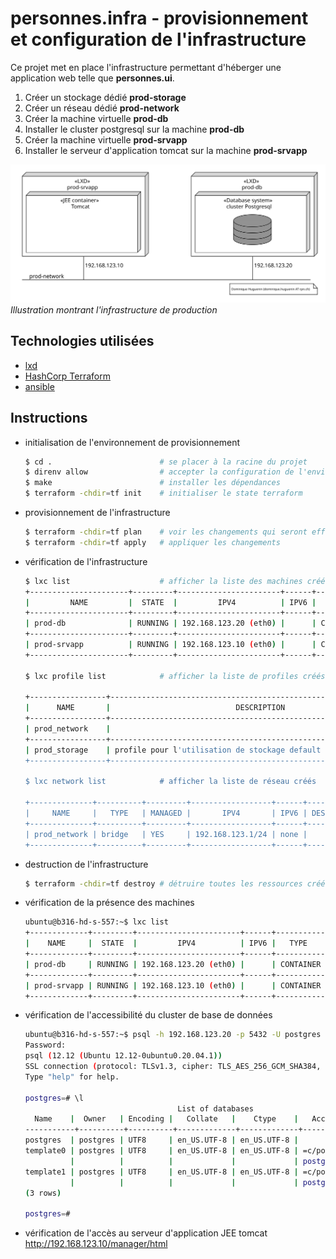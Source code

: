 # personnes.infra - provisionnement et configuration de l'infrastructure
 
Ce projet met en place l'infrastructure permettant d'héberger une application web telle que **personnes.ui**. 

1. Créer un stockage dédié **prod-storage**
1. Créer un réseau dédié **prod-network**
1. Créer la machine virtuelle **prod-db**
1. Installer le cluster postgresql sur la machine **prod-db**
1. Créer la machine virtuelle **prod-srvapp**
1. Installer le serveur d'application tomcat sur la machine **prod-srvapp**

![diagramme de déploiement](./images/dd_infra.svg) *Illustration montrant l'infrastructure de production*

## Technologies utilisées

* [lxd](https://linuxcontainers.org/lxd/)
* [HashCorp Terraform](https://www.terraform.io/)
* [ansible](https://www.ansible.com/)

## Instructions

* initialisation de l'environnement de provisionnement

  ```bash
  $ cd .                        # se placer à la racine du projet
  $ direnv allow                # accepter la configuration de l'environnement direnv
  $ make                        # installer les dépendances
  $ terraform -chdir=tf init    # initialiser le state terraform
  ```

* provisionnement de l'infrastructure

  ```bash
  $ terraform -chdir=tf plan    # voir les changements qui seront effectué par terraform
  $ terraform -chdir=tf apply   # appliquer les changements
  ```

* vérification de l'infrastructure

  ```bash
  $ lxc list                    # afficher la liste des machines créées
  +----------------------+---------+-----------------------+------+-----------+-----------+
  |         NAME         |  STATE  |         IPV4          | IPV6 |   TYPE    | SNAPSHOTS |
  +----------------------+---------+-----------------------+------+-----------+-----------+
  | prod-db              | RUNNING | 192.168.123.20 (eth0) |      | CONTAINER | 0         |
  +----------------------+---------+-----------------------+------+-----------+-----------+
  | prod-srvapp          | RUNNING | 192.168.123.10 (eth0) |      | CONTAINER | 0         |
  +----------------------+---------+-----------------------+------+-----------+-----------+

  $ lxc profile list            # afficher la liste de profiles créés

  +-----------------+-------------------------------------------------------------------+---------+
  |      NAME       |                            DESCRIPTION                            | USED BY |
  +-----------------+-------------------------------------------------------------------+---------+
  | prod_network    |                                                                   | 2       |
  +-----------------+-------------------------------------------------------------------+---------+
  | prod_storage    | profile pour l'utilisation de stockage default pour la production | 2       |
  +-----------------+-------------------------------------------------------------------+---------+

  $ lxc network list            # afficher la liste de réseau créés

  +--------------+----------+---------+------------------+------+-------------+---------+---------+
  |     NAME     |   TYPE   | MANAGED |       IPV4       | IPV6 | DESCRIPTION | USED BY |  STATE  |
  +--------------+----------+---------+------------------+------+-------------+---------+---------+
  | prod_network | bridge   | YES     | 192.168.123.1/24 | none |             | 3       | CREATED |
  +--------------+----------+---------+------------------+------+-------------+---------+---------+

  ```

* destruction de l'infrastructure

  ```bash
  $ terraform -chdir=tf destroy # détruire toutes les ressources créées par terraform
  ```

* vérification de la présence des machines

  ```bash
  ubuntu@b316-hd-s-557:~$ lxc list
  +-------------+---------+-----------------------+------+-----------+-----------+
  |    NAME     |  STATE  |         IPV4          | IPV6 |   TYPE    | SNAPSHOTS |
  +-------------+---------+-----------------------+------+-----------+-----------+
  | prod-db     | RUNNING | 192.168.123.20 (eth0) |      | CONTAINER | 0         |
  +-------------+---------+-----------------------+------+-----------+-----------+
  | prod-srvapp | RUNNING | 192.168.123.10 (eth0) |      | CONTAINER | 0         |
  +-------------+---------+-----------------------+------+-----------+-----------+

  ```

* vérification de l'accessibilité du cluster de base de données

  ```bash
  ubuntu@b316-hd-s-557:~$ psql -h 192.168.123.20 -p 5432 -U postgres -W postgres
  Password: 
  psql (12.12 (Ubuntu 12.12-0ubuntu0.20.04.1))
  SSL connection (protocol: TLSv1.3, cipher: TLS_AES_256_GCM_SHA384, bits: 256, compression: off)
  Type "help" for help.

  postgres=# \l
                                    List of databases
    Name    |  Owner   | Encoding |   Collate   |    Ctype    |   Access privileges   
  -----------+----------+----------+-------------+-------------+-----------------------
  postgres  | postgres | UTF8     | en_US.UTF-8 | en_US.UTF-8 | 
  template0 | postgres | UTF8     | en_US.UTF-8 | en_US.UTF-8 | =c/postgres          +
            |          |          |             |             | postgres=CTc/postgres
  template1 | postgres | UTF8     | en_US.UTF-8 | en_US.UTF-8 | =c/postgres          +
            |          |          |             |             | postgres=CTc/postgres
  (3 rows)

  postgres=# 
  ```

* vérification de l'accès au serveur d'application JEE tomcat  http://192.168.123.10/manager/html


